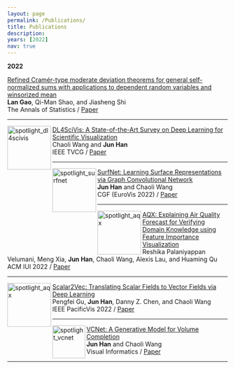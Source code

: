 ```yaml
---
layout: page
permalink: /Publications/
title: Publications
description: 
years: [2022]
nav: true
---
```

<div class="Publications">
  
<b> 2022 </b> 


</div>
  <div class="text">
    <div class="title"><a name="CoordNet" href="http://Jiasheng-Shi.github.io/assets/pdf/RefindDeviationTheorem2022.pdf">Refined Cramér-type moderate deviation theorems for general self-normalized sums with applications to dependent random variables and winsorized mean</a>
    </div> 
    <div class="authors">
	    <span class="author"><b>Lan Gao</b></span>,
	    <span class="author">Qi-Man Shao</span>,
	    <span class="author">and Jiasheng Shi</span>
    </div>
    <div>
                  <span class="venue">The Annals of Statistics</span> /
                  <span class="tag"><a href="http://Jiasheng-Shi.github.io/assets/pdf/RefindDeviationTheorem2022.pdf">Paper</a></span> 
    </div>
  </div>
	

<hr>
	
	
<div class="img"><img class="img_responsive" src="http://Jiasheng-Shi.github.io/assets/img/publications/DL4SciVis.jpg" style="border:1px solid black width:200px;height:100px;" alt="spotlight_dl4scivis" align="left">
</div>
  <div class="text">
    <div class="title"><a name="DL4SciVis" href="http://Jiasheng-Shi.github.io/assets/pdf/DL4SciVis.pdf">DL4SciVis: A State-of-the-Art Survey on Deep Learning for Scientific Visualization</a>
    </div> 
    <div class="authors">
	    <span class="author">Chaoli Wang and</span>
	    <span class="author"><b>Jun Han</b></span>
    </div>
    <div>
                  <span class="venue">IEEE TVCG</span> /
                  <span class="tag"><a href="http://Jiasheng-Shi.github.io/assets/pdf/DL4SciVis.pdf">Paper</a></span>
    </div>
  </div>
	

<hr>
	
<div class="img"><img class="img_responsive" src="http://Jiasheng-Shi.github.io/assets/img/publications/SurfNet.jpg" style="border:1px solid black width:200px;height:100px;" alt="spotlight_surfnet" align="left">
</div>
  <div class="text">
    <div class="title"><a name="SurfNet" href="http://Jiasheng-Shi.github.io/assets/pdf/SurfNet.pdf">SurfNet: Learning Surface Representations via Graph Convolutional Network</a>
    </div> 
    <div class="authors">
	    <span class="author"><b>Jun Han</b></span>
	    <span class="author">and Chaoli Wang</span>
    </div>
    <div>
                  <span class="venue">CGF (EuroVis 2022)</span> /
                  <span class="tag"><a href="http://Jiasheng-Shi.github.io/assets/pdf/SurfNet.pdf">Paper</a></span>
    </div>
  </div>
	

<hr>
	
	
<div class="img"><img class="img_responsive" src="http://Jiasheng-Shi.github.io/assets/img/publications/AQX.jpg" style="border:1px solid black width:200px;height:100px;" alt="spotlight_aqx" align="left">
	</div>
  <div class="text">
    <div class="title"><a name="aqx" href="http://Jiasheng-Shi.github.io/assets/pdf/iui22-aqx.pdf">AQX: Explaining Air Quality Forecast for Verifying Domain Knowledge using Feature Importance Visualization</a></div> 
    <div class="authors">
	    <span class="author">Reshika Palaniyappan Velumani</span>,
	    <span class="author">Meng Xia</span>,
	    <span class="author"><b>Jun Han</b></span>,
	    <span class="author">Chaoli Wang</span>,
	    <span class="author">Alexis Lau</span>,
	    <span class="author">and Huaming Qu</span>
    </div>
	  <div>
                  <span class="venue">ACM IUI 2022</span> /
                  <span class="tag"><a href="http://Jiasheng-Shi.github.io/assets/pdf/iui22-aqx.pdf">Paper</a></span>
	  </div>
  </div>	  
	
<hr>	
	
<div class="img"><img class="img_responsive" src="http://Jiasheng-Shi.github.io/assets/img/publications/s2v.jpg" style="border:1px solid black width:200px;height:100px;" alt="spotlight_aqx" align="left">
	</div>
  <div class="text">
    <div class="title"><a name="aqx" href="http://Jiasheng-Shi.github.io/assets/pdf/pvis22-s2v.pdf">Scalar2Vec: Translating Scalar Fields to Vector Fields via Deep Learning</a></div> 
    <div class="authors">
	    <span class="author">Pengfei Gu</span>,
	    <span class="author"><b>Jun Han</b></span>,
	    <span class="author">Danny Z. Chen</span>,
	    <span class="author">and Chaoli Wang</span>
    </div>
	  <div>
                  <span class="venue">IEEE PacificVis 2022</span> /
                  <span class="tag"><a href="http://Jiasheng-Shi.github.io/assets/pdf/pvis22-s2v.pdf">Paper</a></span>
	  </div>
  </div>	  
	
<hr>
	
<div class="img"><img class="img_responsive" src="http://Jiasheng-Shi.github.io/assets/img/publications/VCNet.jpg" style="border:1px solid black width:200px;height:75px;" alt="spotlight_vcnet" align="left">
	</div>
  <div class="text">
    <div class="title"><a name="vcnet" href="http://Jiasheng-Shi.github.io/assets/pdf/VCNet.pdf">VCNet: A Generative Model for Volume Completion</a></div> 
    <div class="authors">
	    <span class="author"><b>Jun Han</b></span>
	    <span class="author">and Chaoli Wang</span>
    </div>
	  <div>
                  <span class="venue">Visual Informatics</span> /
                  <span class="tag"><a href="http://Jiasheng-Shi.github.io/assets/pdf/VCNet.pdf">Paper</a></span>
	  </div>
  </div>
<hr>

 
 </div>
